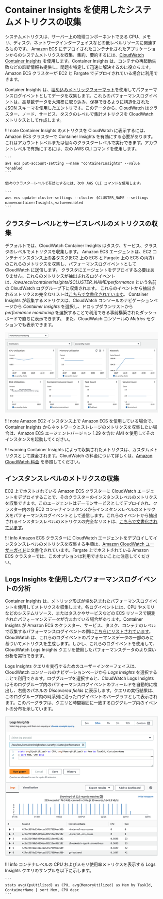 # Container Insights を使用したシステムメトリクスの収集

システムメトリクスは、サーバー上の物理コンポーネントである CPU、メモリ、ディスク、ネットワークインターフェイスなどの低レベルリソースに関連するものです。
Amazon ECS にデプロイされたコンテナ化されたアプリケーションからのシステムメトリクスを収集、集約、要約するには、[CloudWatch Container Insights](https://docs.aws.amazon.com/ja_jp/AmazonCloudWatch/latest/monitoring/ContainerInsights.html) を使用します。Container Insights は、コンテナの再起動失敗などの診断情報も提供し、問題を特定して迅速に解決するのに役立ちます。Amazon ECS クラスターが EC2 と Fargate でデプロイされている場合に利用できます。

Container Insights は、[埋め込みメトリックフォーマット](https://docs.aws.amazon.com/ja_jp/AmazonCloudWatch/latest/monitoring/CloudWatch_Embedded_Metric_Format.html)を使用してパフォーマンスログイベントとしてデータを収集します。これらのパフォーマンスログイベントは、高基数データを大規模に取り込み、保存できるように構造化された JSON スキーマを使用したエントリです。このデータから、CloudWatch はクラスター、ノード、サービス、タスクのレベルで集計メトリクスを CloudWatch メトリクスとして作成します。

!!! note
	Container Insights のメトリクスを CloudWatch に表示するには、Amazon ECS クラスターで Container Insights を有効にする必要があります。これはアカウントレベルまたは個々のクラスターレベルで実行できます。アカウントレベルで有効にするには、次の AWS CLI コマンドを使用します。

    ```
    aws ecs put-account-setting --name "containerInsights" --value "enabled
    ```

    個々のクラスターレベルで有効にするには、次の AWS CLI コマンドを使用します。

    ```
    aws ecs update-cluster-settings --cluster $CLUSTER_NAME --settings name=containerInsights,value=enabled
    ```

## クラスターレベルとサービスレベルのメトリクスの収集

デフォルトでは、CloudWatch Container Insights はタスク、サービス、クラスタのレベルでメトリクスを収集します。
Amazon ECS エージェントは、EC2 コンテナインスタンス上の各タスク(EC2 上の ECS と Fargate 上の ECS の両方)のこれらのメトリクスを収集し、パフォーマンスログイベントとして CloudWatch に送信します。
クラスタにエージェントをデプロイする必要はありません。これらのメトリクスが抽出されるログイベントは、*/aws/ecs/containerinsights/$CLUSTER_NAME/performance* という名前の CloudWatch ロググループ下に収集されます。
これらのイベントから抽出されるメトリクスの完全なリストは[こちらで文書化されています](https://docs.aws.amazon.com/AmazonCloudWatch/latest/monitoring/Container-Insights-metrics-ECS.html)。
Container Insights が収集するメトリクスは、CloudWatch コンソールのナビゲーションページから *Container Insights* を選択し、ドロップダウンリストから *performance monitoring* を選択することで利用できる事前構築されたダッシュボードで直ちに表示できます。
また、CloudWatch コンソールの *Metrics* セクションでも表示できます。

![Container Insights metrics dashboard](../../../../images/ContainerInsightsMetrics.png)

!!! note
    Amazon EC2 インスタンス上で Amazon ECS を使用している場合で、Container Insights からネットワークとストレージのメトリクスを収集したい場合は、Amazon ECS エージェントバージョン 1.29 を含む AMI を使用してそのインスタンスを起動してください。
    
!!! warning
    Container Insights によって収集されたメトリクスは、カスタムメトリクスとして課金されます。CloudWatch の料金について詳しくは、[Amazon CloudWatch 料金](https://aws.amazon.com/cloudwatch/pricing/) を参照してください。

## インスタンスレベルのメトリクスの収集

EC2 上でホストされている Amazon ECS クラスターに CloudWatch エージェントをデプロイすることで、そのクラスターのインスタンスレベルのメトリクスを収集できます。このエージェントはデーモンサービスとしてデプロイされ、クラスター内の各 EC2 コンテナインスタンスからインスタンスレベルのメトリクスをパフォーマンスログイベントとして送信します。これらのイベントから抽出されるインスタンスレベルのメトリクスの完全なリストは、[こちらで文書化されています](https://docs.aws.amazon.com/AmazonCloudWatch/latest/monitoring/Container-Insights-metrics-ECS.html)。

!!! info
    Amazon ECS クラスターに CloudWatch エージェントをデプロイしてインスタンスレベルのメトリクスを収集する手順は、[Amazon CloudWatch ユーザーガイド](https://docs.aws.amazon.com/AmazonCloudWatch/latest/monitoring/deploy-container-insights-ECS-instancelevel.html)に文書化されています。Fargate 上でホストされている Amazon ECS クラスターでは、このオプションは利用できないことに注意してください。

## Logs Insights を使用したパフォーマンスログイベントの分析

Container Insights は、メトリック形式が埋め込まれたパフォーマンスログイベントを使用してメトリクスを収集します。各ログイベントには、CPU やメモリなどのシステムリソース、またはタスクやサービスなどの ECS リソースで観測されたパフォーマンスデータが含まれている場合があります。Container Insights が Amazon ECS のクラスター、サービス、タスク、コンテナのレベルで収集するパフォーマンスログイベントの例は[こちらにリストされています](https://docs.aws.amazon.com/AmazonCloudWatch/latest/monitoring/Container-Insights-reference-performance-logs-ECS.html)。CloudWatch は、これらのログイベントのパフォーマンスデータの一部のみに基づいてメトリクスを生成します。しかし、これらのログイベントを使用して、CloudWatch Logs Insights クエリを使用したパフォーマンスデータのより深い分析を実行できます。

Logs Insights クエリを実行するためのユーザーインターフェイスは、CloudWatch コンソールのナビゲーションページから *Logs Insights* を選択することで利用できます。ロググループを選択すると、CloudWatch Logs Insights はそのロググループ内のパフォーマンスログイベントのフィールドを自動的に検出し、右側のパネルの *Discovered fields* に表示します。クエリの実行結果は、このロググループ内の時系列に沿ったログイベントのバーグラフとして表示されます。このバーグラフは、クエリと時間範囲に一致するロググループ内のイベントの分布を示しています。

![Logs Insights ダッシュボード](../../../../images/LogInsights.png)

!!! info
    コンテナレベルの CPU およびメモリ使用率メトリクスを表示する Logs Insights クエリのサンプルを以下に示します。
    
    ```
    stats avg(CpuUtilized) as CPU, avg(MemoryUtilized) as Mem by TaskId, ContainerName | sort Mem, CPU desc
    ```
